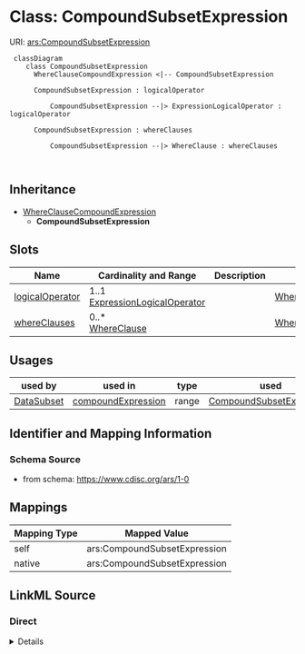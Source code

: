 # Class: CompoundSubsetExpression



URI: [ars:CompoundSubsetExpression](https://www.cdisc.org/ars/1-0/CompoundSubsetExpression)



```mermaid
 classDiagram
    class CompoundSubsetExpression
      WhereClauseCompoundExpression <|-- CompoundSubsetExpression
      
      CompoundSubsetExpression : logicalOperator
        
          CompoundSubsetExpression --|> ExpressionLogicalOperator : logicalOperator
        
      CompoundSubsetExpression : whereClauses
        
          CompoundSubsetExpression --|> WhereClause : whereClauses
        
      
```





## Inheritance
* [WhereClauseCompoundExpression](WhereClauseCompoundExpression.md)
    * **CompoundSubsetExpression**



## Slots

| Name | Cardinality and Range | Description | Inheritance |
| ---  | --- | --- | --- |
| [logicalOperator](logicalOperator.md) | 1..1 <br/> [ExpressionLogicalOperator](ExpressionLogicalOperator.md) |  | [WhereClauseCompoundExpression](WhereClauseCompoundExpression.md) |
| [whereClauses](whereClauses.md) | 0..* <br/> [WhereClause](WhereClause.md) |  | [WhereClauseCompoundExpression](WhereClauseCompoundExpression.md) |





## Usages

| used by | used in | type | used |
| ---  | --- | --- | --- |
| [DataSubset](DataSubset.md) | [compoundExpression](compoundExpression.md) | range | [CompoundSubsetExpression](CompoundSubsetExpression.md) |






## Identifier and Mapping Information







### Schema Source


* from schema: https://www.cdisc.org/ars/1-0





## Mappings

| Mapping Type | Mapped Value |
| ---  | ---  |
| self | ars:CompoundSubsetExpression |
| native | ars:CompoundSubsetExpression |





## LinkML Source

<!-- TODO: investigate https://stackoverflow.com/questions/37606292/how-to-create-tabbed-code-blocks-in-mkdocs-or-sphinx -->

### Direct

<details>
```yaml
name: CompoundSubsetExpression
from_schema: https://www.cdisc.org/ars/1-0
rank: 1000
is_a: WhereClauseCompoundExpression
slot_usage:
  whereClauses:
    name: whereClauses
    domain_of:
    - WhereClauseCompoundExpression
    inlined: true
    inlined_as_list: true

```
</details>

### Induced

<details>
```yaml
name: CompoundSubsetExpression
from_schema: https://www.cdisc.org/ars/1-0
rank: 1000
is_a: WhereClauseCompoundExpression
slot_usage:
  whereClauses:
    name: whereClauses
    domain_of:
    - WhereClauseCompoundExpression
    inlined: true
    inlined_as_list: true
attributes:
  logicalOperator:
    name: logicalOperator
    from_schema: https://www.cdisc.org/ars/1-0
    rank: 1000
    alias: logicalOperator
    owner: CompoundSubsetExpression
    domain_of:
    - WhereClauseCompoundExpression
    range: ExpressionLogicalOperator
    required: true
  whereClauses:
    name: whereClauses
    from_schema: https://www.cdisc.org/ars/1-0
    rank: 1000
    multivalued: true
    list_elements_ordered: true
    alias: whereClauses
    owner: CompoundSubsetExpression
    domain_of:
    - WhereClauseCompoundExpression
    range: WhereClause
    inlined: true
    inlined_as_list: true

```
</details>